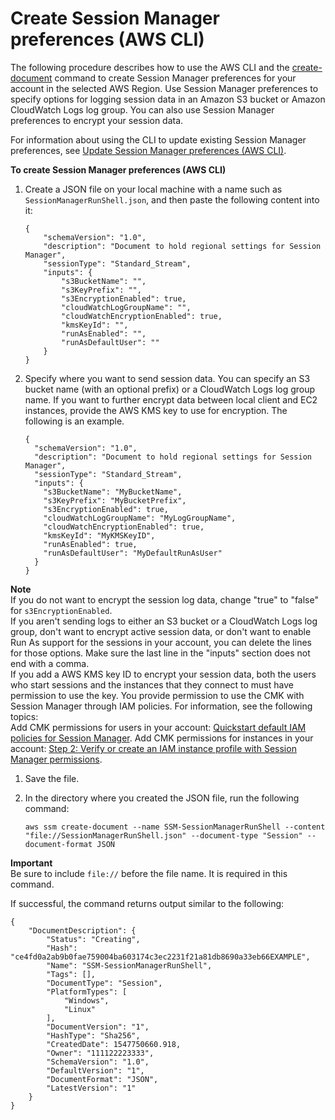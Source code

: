 # Create Session Manager preferences \(AWS CLI\)<a name="getting-started-create-preferences-cli"></a>

The following procedure describes how to use the AWS CLI and the [create\-document](https://docs.aws.amazon.com/cli/latest/reference/ssm/create-document.html) command to create Session Manager preferences for your account in the selected AWS Region\. Use Session Manager preferences to specify options for logging session data in an Amazon S3 bucket or Amazon CloudWatch Logs log group\. You can also use Session Manager preferences to encrypt your session data\.

For information about using the CLI to update existing Session Manager preferences, see [Update Session Manager preferences \(AWS CLI\)](getting-started-configure-preferences-cli.md)\.

**To create Session Manager preferences \(AWS CLI\)**

1. Create a JSON file on your local machine with a name such as `SessionManagerRunShell.json`, and then paste the following content into it:

   ```
   {
       "schemaVersion": "1.0",
       "description": "Document to hold regional settings for Session Manager",
       "sessionType": "Standard_Stream",
       "inputs": {
           "s3BucketName": "",
           "s3KeyPrefix": "",
           "s3EncryptionEnabled": true,
           "cloudWatchLogGroupName": "",
           "cloudWatchEncryptionEnabled": true,
           "kmsKeyId": "",
           "runAsEnabled": "",
           "runAsDefaultUser": ""
       }
   }
   ```

1. Specify where you want to send session data\. You can specify an S3 bucket name \(with an optional prefix\) or a CloudWatch Logs log group name\. If you want to further encrypt data between local client and EC2 instances, provide the AWS KMS key to use for encryption\. The following is an example\.

   ```
   {
     "schemaVersion": "1.0",
     "description": "Document to hold regional settings for Session Manager",
     "sessionType": "Standard_Stream",
     "inputs": {
       "s3BucketName": "MyBucketName",
       "s3KeyPrefix": "MyBucketPrefix",
       "s3EncryptionEnabled": true,
       "cloudWatchLogGroupName": "MyLogGroupName",
       "cloudWatchEncryptionEnabled": true,
       "kmsKeyId": "MyKMSKeyID",
       "runAsEnabled": true,
       "runAsDefaultUser": "MyDefaultRunAsUser"
     }
   }
   ```
**Note**  
If you do not want to encrypt the session log data, change "true" to "false" for `s3EncryptionEnabled`\.  
If you aren't sending logs to either an S3 bucket or a CloudWatch Logs log group, don't want to encrypt active session data, or don't want to enable Run As support for the sessions in your account, you can delete the lines for those options\. Make sure the last line in the "inputs" section does not end with a comma\.  
If you add a AWS KMS key ID to encrypt your session data, both the users who start sessions and the instances that they connect to must have permission to use the key\. You provide permission to use the CMK with Session Manager through IAM policies\. For information, see the following topics:  
Add CMK permissions for users in your account: [Quickstart default IAM policies for Session Manager](getting-started-restrict-access-quickstart.md)\.
Add CMK permissions for instances in your account: [Step 2: Verify or create an IAM instance profile with Session Manager permissions](session-manager-getting-started-instance-profile.md)\.

1. Save the file\.

1. In the directory where you created the JSON file, run the following command:

   ```
   aws ssm create-document --name SSM-SessionManagerRunShell --content "file://SessionManagerRunShell.json" --document-type "Session" --document-format JSON
   ```
**Important**  
Be sure to include `file://` before the file name\. It is required in this command\.

   If successful, the command returns output similar to the following:

   ```
   {
       "DocumentDescription": {
           "Status": "Creating",
           "Hash": "ce4fd0a2ab9b0fae759004ba603174c3ec2231f21a81db8690a33eb66EXAMPLE",
           "Name": "SSM-SessionManagerRunShell",
           "Tags": [],
           "DocumentType": "Session",
           "PlatformTypes": [
               "Windows",
               "Linux"
           ],
           "DocumentVersion": "1",
           "HashType": "Sha256",
           "CreatedDate": 1547750660.918,
           "Owner": "111122223333",
           "SchemaVersion": "1.0",
           "DefaultVersion": "1",
           "DocumentFormat": "JSON",
           "LatestVersion": "1"
       }
   }
   ```